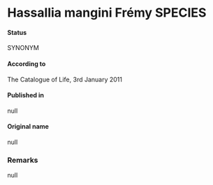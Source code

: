 # Hassallia mangini Frémy SPECIES

#### Status
SYNONYM

#### According to
The Catalogue of Life, 3rd January 2011

#### Published in
null

#### Original name
null

### Remarks
null